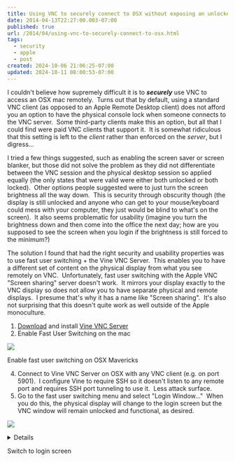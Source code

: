 ```yaml
---
title: Using VNC to securely connect to OSX without exposing an unlocked console
date: 2014-04-13T22:27:00.003-07:00
published: true
url: /2014/04/using-vnc-to-securely-connect-to-osx.html
tags:
  - security
  - apple
  - post
created: 2024-10-06 21:06:25-07:00
updated: 2024-10-11 08:00:53-07:00
---
```


I couldn't believe how supremely difficult it is to _**securely**_ use VNC to access an OSX mac remotely.  Turns out that by default, using a standard VNC client (as opposed to an Apple Remote Desktop client) does not afford you an option to have the physical console lock when someone connects to the VNC server.  Some third-party clients make this an option, but all that I could find were paid VNC clients that support it.  It is somewhat ridiculous that this setting is left to the _client_ rather than enforced on the _server_, but I digress...  
  
I tried a few things suggested, such as enabling the screen saver or screen blanker, but those did not solve the problem as they did not differentiate between the VNC session and the physical desktop session so applied equally (the only states that were valid were either both unlocked or both locked).  Other options people suggested were to just turn the screen brightness all the way down.  This is security through obscurity though (the display is still unlocked and anyone who can get to your mouse/keyboard could mess with your computer, they just would be blind to what's on the screen).  It also seems problematic for usability (imagine you turn the brightness down and then come into the office the next day; how are you supposed to see the screen when you login if the brightness is still forced to the minimum?)  
  
The solution I found that had the right security and usability properties was to use fast user switching + the Vine VNC Server.  This enables you to have a different set of content on the physical display from what you see remotely on VNC.  Unfortunately, fast user switching with the Apple VNC "Screen sharing" server doesn't work.  It mirrors your display exactly to the VNC display so does not allow you to have separate physical and remote displays.  I presume that's why it has a name like "Screen sharing".  It's also not surprising that this doesn't quite work as well outside of the Apple monoculture.  

1.  [Download](https://www.testplant.com/dlds/vine/) and install [Vine VNC Server](https://www.testplant.com/eggplant/testing-tools/vine-vnc-for-mac/)
2.  Enable Fast User Switching on the mac

![](/FastUserSwitching.png)

Enable fast user switching on OSX Mavericks

4.  Connect to Vine VNC Server on OSX with any VNC client (e.g. on port 5901).  I configure Vine to require SSH so it doesn't listen to any remote port and requires SSH port tunneling to use it.  Less attack surface.
5.  Go to the fast user switching menu and select "Login Window..."  When you do this, the physical display will change to the login screen but the VNC window will remain unlocked and functional, as desired.

![](SwitchToLoginWindow.png)<details>@ = Fri 11:54 AM
© @ Iason axiey ~
Login Window...
Users & Groups Preferences...
</details>


Switch to login screen